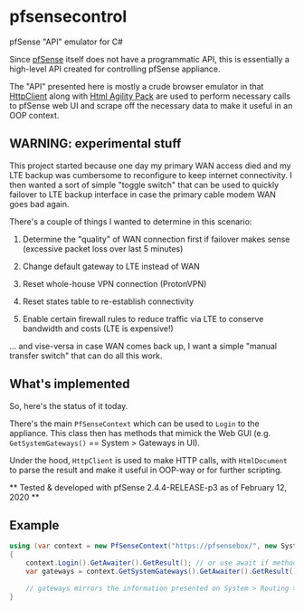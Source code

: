 # pfsensecontrol
pfSense "API" emulator for C#

Since [pfSense](https://www.pfsense.org/) itself does not have a programmatic API, this is essentially a high-level API created for controlling pfSense appliance.

The "API" presented here is mostly a crude browser emulator in that [HttpClient](https://docs.microsoft.com/en-us/dotnet/api/system.net.http.httpclient?view=netcore-3.1) along with [Html Agility Pack](https://html-agility-pack.net/) are used to perform necessary calls to pfSense web UI and scrape off the necessary data to make it useful in an OOP context.

## WARNING: experimental stuff

This project started because one day my primary WAN access died and my LTE backup was cumbersome to reconfigure to keep internet connectivity.
I then wanted a sort of simple "toggle switch" that can be used to quickly failover to LTE backup interface in case the primary cable modem WAN goes bad again.

There's a couple of things I wanted to determine in this scenario:

1. Determine the "quality" of WAN connection first if failover makes sense (excessive packet loss over last 5 minutes)

2. Change default gateway to LTE instead of WAN

3. Reset whole-house VPN connection (ProtonVPN)

4. Reset states table to re-establish connectivity

5. Enable certain firewall rules to reduce traffic via LTE to conserve bandwidth and costs (LTE is expensive!)

... and vise-versa in case WAN comes back up, I want a simple "manual transfer switch" that can do all this work.

## What's implemented

So, here's the status of it today.

There's the main `PfSenseContext` which can be used to `Login` to the appliance. This class then has methods that mimick the Web GUI (e.g. `GetSystemGateways()` == System > Gateways in UI).

Under the hood, `HttpClient` is used to make HTTP calls, with `HtmlDocument` to parse the result and make it useful in OOP-way or for further scripting.

** Tested & developed with pfSense 2.4.4-RELEASE-p3 as of February 12, 2020 **

## Example

```csharp
using (var context = new PfSenseContext("https://pfsensebox/", new System.Net.NetworkCredential("usernamehere", "passwordhere")))
{
	context.Login().GetAwaiter().GetResult(); // or use await if method is async
	var gateways = context.GetSystemGateways().GetAwaiter().GetResult();
	
	// gateways mirrors the information presented on System > Routing > Gateways page at https://pfsensebox/system_gateways.php
}
```
